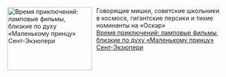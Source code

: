 <!--2025-02-06 00:36:22-->
<div class="yb">
  <div class="rss smaller1 kino_teatr"><a href="https://www.kino-teatr.ru/blog/y2025/2-6/2018/" title="Время приключений: ламповые фильмы, близкие по духу «Маленькому принцу» Сент-Экзюпери"><img src="https://www.kino-teatr.ru/blog/8/1/2018/poster.jpg" width="196" height="147" align="left" hspace="5" style="margin: 0px 10px 0px 5px" alt="Время приключений: ламповые фильмы, близкие по духу «Маленькому принцу» Сент-Экзюпери"/></a>Говорящие мишки, советские школьники в космосе, гигантские персики и тихие номинанты на «Оскар» <br><a class="light" href="https://www.kino-teatr.ru/blog/y2025/2-6/2018/">Время приключений: ламповые фильмы, близкие по духу «Маленькому принцу» Сент-Экзюпери</a></div>
</div>
